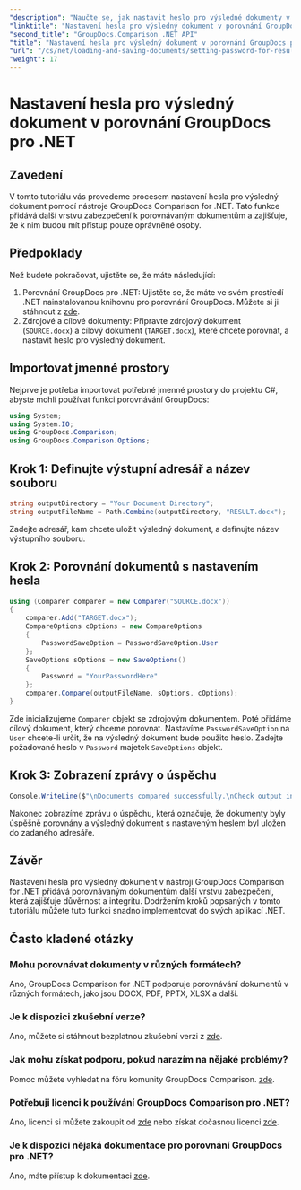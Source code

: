 ```yaml
---
"description": "Naučte se, jak nastavit heslo pro výsledné dokumenty v nástroji GroupDocs Comparison pro .NET. Zvyšte zabezpečení a chraňte porovnávané soubory."
"linktitle": "Nastavení hesla pro výsledný dokument v porovnání GroupDocs pro .NET"
"second_title": "GroupDocs.Comparison .NET API"
"title": "Nastavení hesla pro výsledný dokument v porovnání GroupDocs pro .NET"
"url": "/cs/net/loading-and-saving-documents/setting-password-for-resultant-document/"
"weight": 17
---
```


# Nastavení hesla pro výsledný dokument v porovnání GroupDocs pro .NET

## Zavedení
V tomto tutoriálu vás provedeme procesem nastavení hesla pro výsledný dokument pomocí nástroje GroupDocs Comparison for .NET. Tato funkce přidává další vrstvu zabezpečení k porovnávaným dokumentům a zajišťuje, že k nim budou mít přístup pouze oprávněné osoby.
## Předpoklady
Než budete pokračovat, ujistěte se, že máte následující:
1. Porovnání GroupDocs pro .NET: Ujistěte se, že máte ve svém prostředí .NET nainstalovanou knihovnu pro porovnání GroupDocs. Můžete si ji stáhnout z [zde](https://releases.groupdocs.com/comparison/net/).
2. Zdrojové a cílové dokumenty: Připravte zdrojový dokument (`SOURCE.docx`) a cílový dokument (`TARGET.docx`), které chcete porovnat, a nastavit heslo pro výsledný dokument.

## Importovat jmenné prostory
Nejprve je potřeba importovat potřebné jmenné prostory do projektu C#, abyste mohli používat funkci porovnávání GroupDocs:
```csharp
using System;
using System.IO;
using GroupDocs.Comparison;
using GroupDocs.Comparison.Options;
```
## Krok 1: Definujte výstupní adresář a název souboru
```csharp
string outputDirectory = "Your Document Directory";
string outputFileName = Path.Combine(outputDirectory, "RESULT.docx");
```
Zadejte adresář, kam chcete uložit výsledný dokument, a definujte název výstupního souboru.
## Krok 2: Porovnání dokumentů s nastavením hesla
```csharp
using (Comparer comparer = new Comparer("SOURCE.docx"))
{
    comparer.Add("TARGET.docx");
    CompareOptions cOptions = new CompareOptions
    {
        PasswordSaveOption = PasswordSaveOption.User
    };
    SaveOptions sOptions = new SaveOptions()
    {
        Password = "YourPasswordHere"
    };
    comparer.Compare(outputFileName, sOptions, cOptions);
}
```
Zde inicializujeme `Comparer` objekt se zdrojovým dokumentem. Poté přidáme cílový dokument, který chceme porovnat. Nastavíme `PasswordSaveOption` na `User` chcete-li určit, že na výsledný dokument bude použito heslo. Zadejte požadované heslo v `Password` majetek `SaveOptions` objekt.
## Krok 3: Zobrazení zprávy o úspěchu
```csharp
Console.WriteLine($"\nDocuments compared successfully.\nCheck output in {outputDirectory}.");
```
Nakonec zobrazíme zprávu o úspěchu, která označuje, že dokumenty byly úspěšně porovnány a výsledný dokument s nastaveným heslem byl uložen do zadaného adresáře.

## Závěr
Nastavení hesla pro výsledný dokument v nástroji GroupDocs Comparison for .NET přidává porovnávaným dokumentům další vrstvu zabezpečení, která zajišťuje důvěrnost a integritu. Dodržením kroků popsaných v tomto tutoriálu můžete tuto funkci snadno implementovat do svých aplikací .NET.
## Často kladené otázky
### Mohu porovnávat dokumenty v různých formátech?
Ano, GroupDocs Comparison for .NET podporuje porovnávání dokumentů v různých formátech, jako jsou DOCX, PDF, PPTX, XLSX a další.
### Je k dispozici zkušební verze?
Ano, můžete si stáhnout bezplatnou zkušební verzi z [zde](https://releases.groupdocs.com/).
### Jak mohu získat podporu, pokud narazím na nějaké problémy?
Pomoc můžete vyhledat na fóru komunity GroupDocs Comparison. [zde](https://forum.groupdocs.com/c/comparison/12).
### Potřebuji licenci k používání GroupDocs Comparison pro .NET?
Ano, licenci si můžete zakoupit od [zde](https://purchase.groupdocs.com/buy) nebo získat dočasnou licenci [zde](https://purchase.groupdocs.com/temporary-license/).
### Je k dispozici nějaká dokumentace pro porovnání GroupDocs pro .NET?
Ano, máte přístup k dokumentaci [zde](https://tutorials.groupdocs.com/comparison/net/).